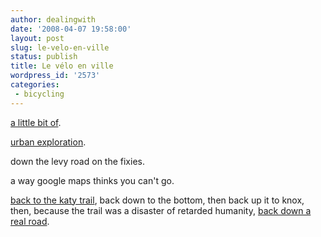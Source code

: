 ```yaml
---
author: dealingwith
date: '2008-04-07 19:58:00'
layout: post
slug: le-velo-en-ville
status: publish
title: Le vélo en ville
wordpress_id: '2573'
categories:
 - bicycling
---
```


[a little bit of][1].

[urban exploration][2].

down the levy road on the fixies.

a way google maps thinks you can't go.

[back to the katy trail][3], back down to the bottom, then back up it to knox,
then, because the trail was a disaster of retarded humanity, [back down a real
road][4].

   [1]: http://maps.google.com/maps?f=d&hl=en&geocode=2700004580555550769,32.794738,-96.796412%3B8547400399741486154,32.799390,-96.793800%3B13264361015314909967,32.794590,-96.788150%3B11137494968524002217,32.792177,-96.787624%3B8536594299820477039,32.790119,-96.783702%3B70419817337616096,32.789090,-96.784990&saddr=Guillot+St+%4032.794738,+-96.796412&daddr=Thomas+Ave+%4032.799390,+-96.793800+to:N+Hall+St+%4032.794590,+-96.788150+to:Pavillion+St+%4032.792177,+-96.787624+to:Skiles+St+%4032.790119,+-96.783702+to:Swiss+Ave+%4032.789090,+-96.784990+to:32.784063,-96.782835&mra=mi&mrcr=5&mrsp=6&sz=16&sll=32.786192,-96.781569&sspn=0.009759,0.01605&ie=UTF8&ll=32.791387,-96.788692&spn=0.019626,0.032101&z=15

   [2]: http://maps.google.com/maps?f=d&hl=en&geocode=15515117233619655520,32.784052,-96.782832%3B84577280282658084,32.780348,-96.789552%3B10882956277381335289,32.777538,-96.798212%3B8332726453606063451,32.776290,-96.816090&saddr=Main+St+%4032.784052,+-96.782832&daddr=Canton+St+%4032.780348,+-96.789552+to:Young+St+%4032.777538,+-96.798212+to:32.774863,-96.811008+to:Commerce+St+%4032.776290,+-96.816090&mra=dpe&mrcr=1&mrsp=3&sz=14&via=2,3&sll=32.77544,-96.802425&sspn=0.037166,0.064201&ie=UTF8&t=h&z=14

   [3]: http://maps.google.com/maps?f=d&hl=en&geocode=9573630584653476379,32.805550,-96.824950%3B12304298050013519296,32.803793,-96.802717&saddr=Wycliff+Ave+%4032.805550,+-96.824950&daddr=Carlisle+St+%4032.803793,+-96.802717+to:32.801091,-96.807318&mra=mi&mrcr=1&mrsp=2&sz=15&sll=32.802607,-96.805258&sspn=0.019623,0.032101&ie=UTF8&ll=32.805348,-96.812296&spn=0.019623,0.032101&z=15
   
   [4]: http://maps.google.com/maps?f=d&hl=en&geocode=11417422010674632241,32.823190,-96.788960%3B4157572538834793193,32.800680,-96.805470%3B15184544520320957089,32.794510,-96.799630&saddr=Cole+Ave+%4032.823190,+-96.788960&daddr=Carlisle+St+%4032.800680,+-96.805470+to:Routh+St+%4032.794510,+-96.799630+to:32.794959,-96.796374&mra=mi&mrcr=2&mrsp=3&sz=15&sll=32.798278,-96.799679&sspn=0.019624,0.032101&ie=UTF8&ll=32.808775,-96.790323&spn=0.039244,0.064201&z=14

